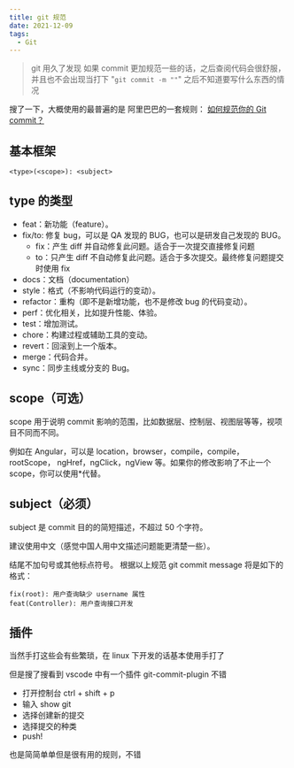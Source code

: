 ```yaml
---
title: git 规范
date: 2021-12-09
tags:
  - Git
---
```


> git 用久了发现 如果 commit 更加规范一些的话，之后查阅代码会很舒服，并且也不会出现当打下 "`git commit -m ""`" 之后不知道要写什么东西的情况

<!-- more -->

搜了一下，大概使用的最普遍的是 阿里巴巴的一套规则： [如何规范你的 Git commit？](https://zhuanlan.zhihu.com/p/182553920)

## 基本框架

``` 
<type>(<scope>): <subject>
```

## type 的类型

- feat：新功能（feature）。
- fix/to: 修复 bug，可以是 QA 发现的 BUG，也可以是研发自己发现的 BUG。
  - fix：产生 diff 并自动修复此问题。适合于一次提交直接修复问题
  - to：只产生 diff 不自动修复此问题。适合于多次提交。最终修复问题提交时使用 fix
- docs：文档（documentation）
- style：格式（不影响代码运行的变动）。
- refactor：重构（即不是新增功能，也不是修改 bug 的代码变动）。
- perf：优化相关，比如提升性能、体验。
- test：增加测试。
- chore：构建过程或辅助工具的变动。
- revert：回滚到上一个版本。
- merge：代码合并。
- sync：同步主线或分支的 Bug。

## scope（可选）

scope 用于说明 commit 影响的范围，比如数据层、控制层、视图层等等，视项目不同而不同。

例如在 Angular，可以是 location，browser，compile，compile，rootScope， ngHref，ngClick，ngView 等。如果你的修改影响了不止一个 scope，你可以使用*代替。

## subject（必须）

subject 是 commit 目的的简短描述，不超过 50 个字符。

建议使用中文（感觉中国人用中文描述问题能更清楚一些）。

结尾不加句号或其他标点符号。
根据以上规范 git commit message 将是如下的格式：

``` 
fix(root): 用户查询缺少 username 属性 
feat(Controller): 用户查询接口开发
```

## 插件

当然手打这些会有些繁琐，在 linux 下开发的话基本使用手打了

但是搜了搜看到 vscode 中有一个插件 git-commit-plugin 不错

- 打开控制台 ctrl + shift + p
- 输入 show git 
- 选择创建新的提交
- 选择提交的种类
- push!

也是简简单单但是很有用的规则，不错